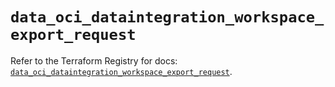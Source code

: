 # `data_oci_dataintegration_workspace_export_request`

Refer to the Terraform Registry for docs: [`data_oci_dataintegration_workspace_export_request`](https://registry.terraform.io/providers/oracle/oci/6.18.0/docs/data-sources/dataintegration_workspace_export_request).
